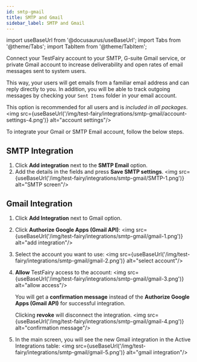 ```yaml
---
id: smtp-gmail
title: SMTP and Gmail
sidebar_label: SMTP and Gmail
---
```


import useBaseUrl from '@docusaurus/useBaseUrl';
import Tabs from '@theme/Tabs';
import TabItem from '@theme/TabItem';

Connect your TestFairy account to your SMTP, G-suite Gmail service, or private Gmail account to increase deliverability and open rates of email messages sent to system users.

This way, your users will get emails from a familiar email address and can reply directly to you. In addition, you will be able to track outgoing messages by checking your `Sent Items` folder in your email account.

This option is recommended for all users and is _included in all packages_.
<img src={useBaseUrl('/img/test-fairy/integrations/smtp-gmail/account-settings-4.png')} alt="account settings"/>

To integrate your Gmail or SMTP Email account, follow the below steps.

## SMTP Integration

1. Click **Add integration** next to the **SMTP Email** option.
2. Add the details in the fields and press **Save SMTP settings**.
   <img src={useBaseUrl('/img/test-fairy/integrations/smtp-gmail/SMTP-1.png')} alt="SMTP screen"/>

## Gmail Integration

1. Click **Add Integration** next to Gmail option.

2. Click **Authorize Google Apps (Gmail API)**:
   <img src={useBaseUrl('/img/test-fairy/integrations/smtp-gmail/gmail-1.png')} alt="add integration"/>

3. Select the account you want to use:
   <img src={useBaseUrl('/img/test-fairy/integrations/smtp-gmail/gmail-2.png')} alt="select account"/>

4. **Allow** TestFairy access to the account:
   <img src={useBaseUrl('/img/test-fairy/integrations/smtp-gmail/gmail-3.png')} alt="allow access"/>

   You will get a **confirmation message** instead of the **Authorize Google Apps (Gmail API)** for successful integration.

   Clicking **revoke** will disconnect the integration.
   <img src={useBaseUrl('/img/test-fairy/integrations/smtp-gmail/gmail-4.png')} alt="confirmation message"/>

5. In the main screen, you will see the new Gmail integration in the Active Integrations table:
   <img src={useBaseUrl('/img/test-fairy/integrations/smtp-gmail/gmail-5.png')} alt="gmail integration"/>
